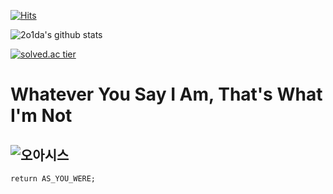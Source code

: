 [![Hits](https://hits.seeyoufarm.com/api/count/incr/badge.svg?url=https%3A%2F%2Fgithub.com%2F2o1da&count_bg=%2379C83D&title_bg=%23555555&icon=&icon_color=%23E7E7E7&title=hits&edge_flat=false)](https://hits.seeyoufarm.com)

![2o1da's github stats](https://github-readme-stats.vercel.app/api?username=2o1da&show_icons=true)

[![solved.ac tier](http://mazassumnida.wtf/api/generate_badge?boj=2o1da)](https://solved.ac/2o1da)

# Whatever You Say I Am, That's What I'm Not

![오아시스](https://ichef.bbci.co.uk/news/1024/cpsprodpb/2683/production/_114695890_michaelspencerjones-oasistablefootball-rockfieldstudios1995.jpg)
---

```
return AS_YOU_WERE;
```



<!---
2o1da/2o1da is a ✨ special ✨ repository because its `README.md` (this file) appears on your GitHub profile.
You can click the Preview link to take a look at your changes.
--->
